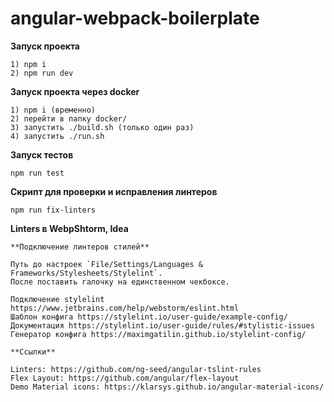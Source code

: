 # angular-webpack-boilerplate

**Запуск проекта**
```
1) npm i
2) npm run dev
```

**Запуск проекта через docker**
```
1) npm i (временно)
2) перейти в папку docker/
3) запустить ./build.sh (только один раз)
4) запустить ./run.sh
```

**Запуск тестов**
```
npm run test
```

**Скрипт для проверки и исправления линтеров**
```
npm run fix-linters
```

**Linters в WebpShtorm, Idea**

```
**Подключение линтеров стилей**

Путь до настроек `File/Settings/Languages & Frameworks/Stylesheets/Stylelint`.
После поставить галочку на единственном чекбоксе.

Подключение stylelint https://www.jetbrains.com/help/webstorm/eslint.html  
Шаблон конфига https://stylelint.io/user-guide/example-config/  
Документация https://stylelint.io/user-guide/rules/#stylistic-issues  
Генератор конфига https://maximgatilin.github.io/stylelint-config/  

**Ссылки**

Linters: https://github.com/ng-seed/angular-tslint-rules  
Flex Layout: https://github.com/angular/flex-layout  
Demo Material icons: https://klarsys.github.io/angular-material-icons/
```
